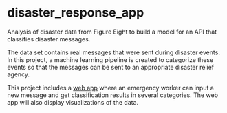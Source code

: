 # disaster_response_app

Analysis of disaster data from Figure Eight to build a model for an API that classifies disaster messages.  

The data set contains real messages that were sent during disaster events. In this project, a machine learning pipeline is created to categorize these events so that the messages can be sent to an appropriate disaster relief agency.  

This project includes a [web app](https://disaster-response-ml-project.herokuapp.com/) where an emergency worker can input a new message and get classification results in several categories. The web app will also display visualizations of the data.  
